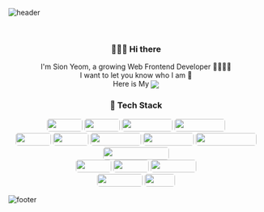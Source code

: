 ![header](https://capsule-render.vercel.app/api?type=Waving&color=gradient&height=300&section=header&text=SIONYEOM&fontSize=90)

<br>

<h3 align="center"> 🙋🏻‍♂️ Hi there  </h3>

<div align="center">
I'm Sion Yeom, a growing Web Frontend Developer 🧑🏻‍💻🌱
<br>
I want to let you know who I am 🙈 
<br>
Here is My 
<a target="_blank" href="https://www.notion.so/99ffb6b4bf11475ea75b997efc9b6a5d"><img align="center" src="https://img.shields.io/badge/Notion-%23000000.svg?style=for-the-badge&logo=notion&logoColor=white"/></a>
</div>

<h3 align="center"> 🦾 Tech Stack  </h3>
<div align="center">
	<img style="width:70px; height:25px; border-radius:5px;"" src="https://img.shields.io/badge/html5-%23E34F26.svg?style=for-the-badge&logo=html5&logoColor=white"/>
	<img style="width:70px; height:25px; border-radius:5px;" src="https://img.shields.io/badge/css3-%231572B6.svg?style=for-the-badge&logo=css3&logoColor=white"/>
	<img style="width:100px; height:25px; border-radius:5px;" src="https://img.shields.io/badge/javascript-%23323330.svg?style=for-the-badge&logo=javascript&logoColor=%23F7DF1E"/>
    <img style="width:100px; height:25px; border-radius:5px;" src="https://img.shields.io/badge/typescript-%23007ACC.svg?style=for-the-badge&logo=typescript&logoColor=white"/>
    <br>
	<img style="width:70px; height:25px; border-radius:5px;" src="https://img.shields.io/badge/react-%2320232a.svg?style=for-the-badge&logo=react&logoColor=%2361DAFB"/>
    <img style="width:70px; height:25px; border-radius:5px;" src="https://img.shields.io/badge/redux-%23593d88.svg?style=for-the-badge&logo=redux&logoColor=white"/>
	<img style="width:100px; height:25px; border-radius:5px;" src="https://img.shields.io/badge/-React%20Query-FF4154?style=for-the-badge&logo=react%20query&logoColor=white"/>
	<img style="width:100px; height:25px; border-radius:5px;" src="https://img.shields.io/badge/React_Router-CA4245?style=for-the-badge&logo=react-router&logoColor=white"/>
<img style="width:120px; height:25px; border-radius:5px;" src="https://img.shields.io/badge/React%20Hook%20Form-%23EC5990.svg?style=for-the-badge&logo=reacthookform&logoColor=white"/>
<img style="width:130px; height:25px; border-radius:5px;" src="https://img.shields.io/badge/styled--components-DB7093?style=for-the-badge&logo=styled-components&logoColor=white"/>
	<br>
  <img style="width:70px; height:25px; border-radius:5px;" src="https://img.shields.io/badge/jquery-%230769AD.svg?style=for-the-badge&logo=jquery&logoColor=white"/>
  <img style="width:70px; height:25px; border-radius:5px;" src="https://img.shields.io/badge/node.js-6DA55F?style=for-the-badge&logo=node.js&logoColor=white"/>
  <img style="width:90px; height:25px; border-radius:5px;" src="https://img.shields.io/badge/express.js-%23404d59.svg?style=for-the-badge&logo=express&logoColor=%2361DAFB"/>
      <br>
  <img style="width:90px; height:25px; border-radius:5px;" src="https://img.shields.io/badge/Socket.io-black?style=for-the-badge&logo=socket.io&badgeColor=010101"/>
  <img style="width:60px; height:25px; border-radius:5px;" src="https://img.shields.io/badge/php-%23777BB4.svg?style=for-the-badge&logo=php&logoColor=white"/>


</div>

![footer](https://capsule-render.vercel.app/api?color=gradient&section=footer&type=Waving)
